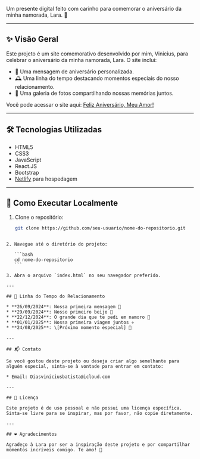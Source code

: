 Um presente digital feito com carinho para comemorar o aniversário da minha namorada, Lara. 💖

---

## ✨ Visão Geral

Este projeto é um site comemorativo desenvolvido por mim, Vinicius, para celebrar o aniversário da minha namorada, Lara. O site inclui:

- 💌 Uma mensagem de aniversário personalizada.
- 🕰️ Uma linha do tempo destacando momentos especiais do nosso relacionamento.
- 📸 Uma galeria de fotos compartilhando nossas memórias juntos.

Você pode acessar o site aqui: [Feliz Aniversário, Meu Amor!](https://6831499199a3a80a260428a6--tiny-mermaid-37f0e5.netlify.app/)

---

## 🛠️ Tecnologias Utilizadas

- HTML5
- CSS3
- JavaScript
- React.JS
- Bootstrap
- [Netlify](https://www.netlify.com/) para hospedagem

---


## 🚀 Como Executar Localmente

1. Clone o repositório:

   ```bash
   git clone https://github.com/seu-usuario/nome-do-repositorio.git
````

2. Navegue até o diretório do projeto:

   ```bash
   cd nome-do-repositorio
   ```

3. Abra o arquivo `index.html` no seu navegador preferido.

---

## 📅 Linha do Tempo do Relacionamento

* **26/09/2024**: Nossa primeira mensagem 💬
* **29/09/2024**: Nosso primeiro beijo 💏
* **22/12/2024**: O grande dia que te pedi em namoro 💍
* **01/01/2025**: Nossa primeira viagem juntos ✈️
* **24/08/2025**: \[Próximo momento especial] 🎉

---

## 📬 Contato

Se você gostou deste projeto ou deseja criar algo semelhante para alguém especial, sinta-se à vontade para entrar em contato:

* Email: Diasviniciusbatista@icloud.com

---

## 📄 Licença

Este projeto é de uso pessoal e não possui uma licença específica. Sinta-se livre para se inspirar, mas por favor, não copie diretamente.

---

## ❤️ Agradecimentos

Agradeço à Lara por ser a inspiração deste projeto e por compartilhar momentos incríveis comigo. Te amo! 💖
